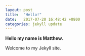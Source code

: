 ```yaml
---
layout: post
title:  "Hello!"
date:   2017-07-20 16:48:42 +0800
categories: jekyll update
---
```

<b> Hello my name is Matthew. </b>

Welcome to my Jekyll site.
